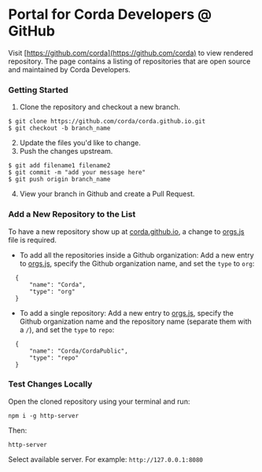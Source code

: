# Portal for Corda Developers @ GitHub

Visit [https://github.com/corda](https://github.com/corda) to view rendered repository.
The page contains a listing of repositories that are open source and maintained by Corda Developers.

### Getting Started

1. Clone the repository and checkout a new branch.

```
$ git clone https://github.com/corda/corda.github.io.git
$ git checkout -b branch_name
```

2. Update the files you'd like to change.
3. Push the changes upstream.

```
$ git add filename1 filename2
$ git commit -m "add your message here"
$ git push origin branch_name
```

4. View your branch in Github and create a Pull Request.

### Add a New Repository to the List

To have a new repository show up at [corda.github.io](corda.github.io), a change to [orgs.js](orgs.js) file is required.

* To add all the repositories inside a Github organization: Add a new entry to [orgs.js](orgs.js), specify the Github organization name, and set the `type` to `org`:

```
  {
      "name": "Corda",
      "type": "org"
  }
```

* To add a single repository: Add a new entry to [orgs.js](orgs.js), specify the Github organization name and the repository name (separate them with a `/`), and set the `type` to `repo`:

```
  {
      "name": "Corda/CordaPublic",
      "type": "repo"
  }
```

### Test Changes Locally

Open the cloned repository using your terminal and run:

```
npm i -g http-server
```

Then: 

```
http-server
```

Select available server. For example: `http://127.0.0.1:8080`

